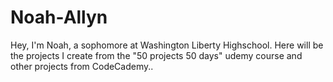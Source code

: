 # Noah-Allyn
Hey, I'm Noah, a sophomore at Washington Liberty Highschool. Here will be the projects I create from the "50 projects 50 days" udemy course and other projects from CodeCademy.. 
